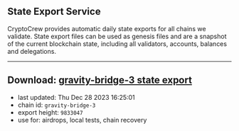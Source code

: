 ## State Export Service
CryptoCrew provides automatic daily state exports for all chains we validate. State export files can be used as genesis files and are a snapshot of the current blockchain state, including all validators, accounts, balances and delegations.

---
**Download: [gravity-bridge-3 state export](https://dl.ccvalidators.com/SERVICE/gravitybridge/gravity-bridge-3_export_9833047.json)**
---

- last updated: Thu Dec 28 2023 16:25:01
- chain id: `gravity-bridge-3`
- export height: `9833047`
- use for: airdrops, local tests, chain recovery
